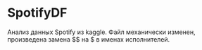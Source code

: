 # SpotifyDF
Анализ данных Spotify из kaggle. Файл механически изменен, произведена замена $$ на $ в именах исполнителей.
